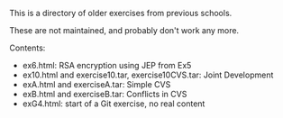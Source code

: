 This is a directory of older exercises from previous schools.

These are not maintained, and probably don't work any more.

Contents:

 - ex6.html: RSA encryption using JEP from Ex5
 - ex10.html and exercise10.tar, exercise10CVS.tar: Joint Development
 - exA.html and exerciseA.tar: Simple CVS
 - exB.html and exerciseB.tar: Conflicts in CVS
 - exG4.html: start of a Git exercise, no real content

